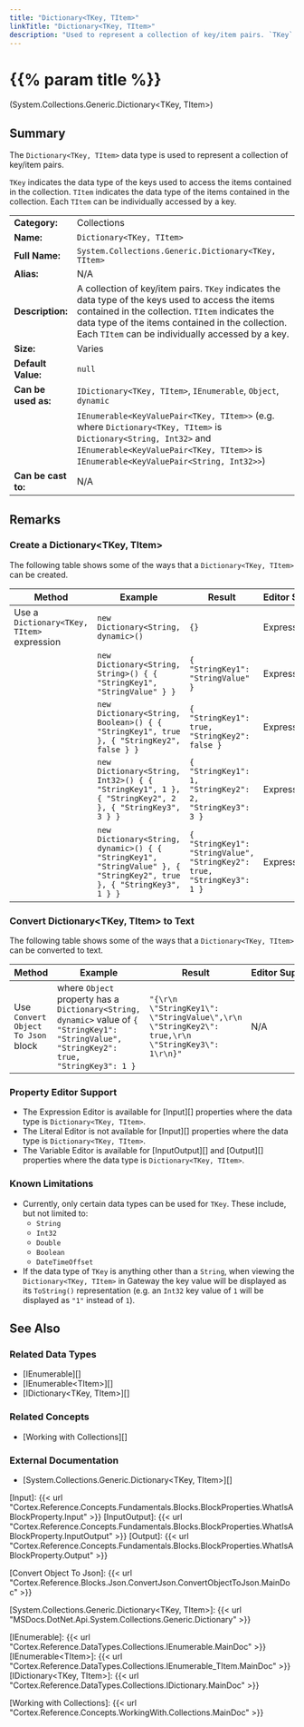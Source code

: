 ```yaml
---
title: "Dictionary<TKey, TItem>"
linkTitle: "Dictionary<TKey, TItem>"
description: "Used to represent a collection of key/item pairs. `TKey` indicates the data type of the keys used to access the items contained in the collection. `TItem` indicates the data type of the items contained in the collection. Each `TItem` can be individually accessed by a key."
---
```


# {{% param title %}}

<p class="namespace">(System.Collections.Generic.Dictionary&lt;TKey, TItem&gt;)</p>

## Summary

The `Dictionary<TKey, TItem>` data type is used to represent a collection of key/item pairs.

`TKey` indicates the data type of the keys used to access the items contained in the collection. `TItem` indicates the data type of the items contained in the collection. Each `TItem` can be individually accessed by a key.

| | |
|-|-|
| **Category:**          | Collections                                                   |
| **Name:**              | `Dictionary<TKey, TItem>`                                     |
| **Full Name:**         | `System.Collections.Generic.Dictionary<TKey, TItem>`          |
| **Alias:**             | N/A                                                           |
| **Description:**       | A collection of key/item pairs. `TKey` indicates the data type of the keys used to access the items contained in the collection. `TItem` indicates the data type of the items contained in the collection. Each `TItem` can be individually accessed by a key.                                                                                     |
| **Size:**              | Varies                                                        |
| **Default Value:**     | `null`                                                        |
| **Can be used as:**    | `IDictionary<TKey, TItem>`, `IEnumerable`, `Object`, `dynamic` |
|                        | `IEnumerable<KeyValuePair<TKey, TItem>>` (e.g. where `Dictionary<TKey, TItem>` is `Dictionary<String, Int32>` and `IEnumerable<KeyValuePair<TKey, TItem>>` is `IEnumerable<KeyValuePair<String, Int32>>`) |
| **Can be cast to:**    |  N/A |

## Remarks

### Create a Dictionary&lt;TKey, TItem&gt;

The following table shows some of the ways that a `Dictionary<TKey, TItem>` can be created.

| Method | Example | Result | Editor&nbsp;Support | Notes |
|-|-|-|-|-|
| Use a `Dictionary<TKey, TItem>` expression | `new Dictionary<String, dynamic>()` | `{}` | Expression | `Dictionary<String, dynamic>` containing zero items |
| | `new Dictionary<String, String>() { { "StringKey1", "StringValue" } }` | `{ "StringKey1": "StringValue" }` | Expression | `Dictionary<String, String>` containing one String item with a String key |
| | `new Dictionary<String, Boolean>() { { "StringKey1", true }, { "StringKey2", false } }` | `{ "StringKey1": true, "StringKey2": false }` | Expression | `Dictionary<String, Boolean>` containing two Boolean items with String keys |
| | `new Dictionary<String, Int32>() { { "StringKey1", 1 }, { "StringKey2", 2 }, { "StringKey3", 3 } }`| `{ "StringKey1": 1, "StringKey2": 2, "StringKey3": 3 }` | Expression | `Dictionary<String, Int32>` containing three Int32 item with String keys|
| | `new Dictionary<String, dynamic>() { { "StringKey1", "StringValue" }, { "StringKey2", true }, { "StringKey3", 1 } }`| `{ "StringKey1": "StringValue", "StringKey2": true, "StringKey3": 1 }` | Expression | `Dictionary<String, dynamic>` containing a String item, a Boolean item and an Int32 item with String keys |

### Convert Dictionary&lt;TKey, TItem&gt; to Text

The following table shows some of the ways that a `Dictionary<TKey, TItem>` can be converted to text.

| Method | Example | Result | Editor&nbsp;Support | Notes |
|-|-|-|-|-|
| Use `Convert Object To Json` block    | where `Object` property has a `Dictionary<String, dynamic>` value of `{ "StringKey1": "StringValue", "StringKey2": true, "StringKey3": 1 }` | `"{\r\n  \"StringKey1\": \"StringValue\",\r\n  \"StringKey2\": true,\r\n  \"StringKey3\": 1\r\n}"` | N/A | See [Convert Object To Json][] |

### Property Editor Support

* The Expression Editor is available for [Input][] properties where the data type is `Dictionary<TKey, TItem>`.
* The Literal Editor is not available for [Input][] properties where the data type is `Dictionary<TKey, TItem>`.
* The Variable Editor is available for [InputOutput][] and [Output][] properties where the data type is `Dictionary<TKey, TItem>`.

### Known Limitations

* Currently, only certain data types can be used for `TKey`. These include, but not limited to:
  * `String`
  * `Int32`
  * `Double`
  * `Boolean`
  * `DateTimeOffset`
* If the data type of `TKey` is anything other than a `String`, when viewing the `Dictionary<TKey, TItem>` in Gateway the key value will be displayed as its `ToString()` representation (e.g. an `Int32` key value of `1` will be displayed as `"1"` instead of `1`).

## See Also

### Related Data Types

* [IEnumerable][]
* [IEnumerable&lt;TItem&gt;][]
* [IDictionary&lt;TKey, TItem&gt;][]

### Related Concepts

* [Working with Collections][]

### External Documentation

* [System.Collections.Generic.Dictionary&lt;TKey, TItem&gt;][]

[Input]: {{< url "Cortex.Reference.Concepts.Fundamentals.Blocks.BlockProperties.WhatIsABlockProperty.Input" >}}
[InputOutput]: {{< url "Cortex.Reference.Concepts.Fundamentals.Blocks.BlockProperties.WhatIsABlockProperty.InputOutput" >}}
[Output]: {{< url "Cortex.Reference.Concepts.Fundamentals.Blocks.BlockProperties.WhatIsABlockProperty.Output" >}}

[Convert Object To Json]: {{< url "Cortex.Reference.Blocks.Json.ConvertJson.ConvertObjectToJson.MainDoc" >}}

[System.Collections.Generic.Dictionary&lt;TKey, TItem&gt;]: {{< url "MSDocs.DotNet.Api.System.Collections.Generic.Dictionary" >}}

[IEnumerable]: {{< url "Cortex.Reference.DataTypes.Collections.IEnumerable.MainDoc" >}}
[IEnumerable&lt;TItem&gt;]: {{< url "Cortex.Reference.DataTypes.Collections.IEnumerable_TItem.MainDoc" >}}
[IDictionary&lt;TKey, TItem&gt;]: {{< url "Cortex.Reference.DataTypes.Collections.IDictionary.MainDoc" >}}

[Working with Collections]: {{< url "Cortex.Reference.Concepts.WorkingWith.Collections.MainDoc" >}}
